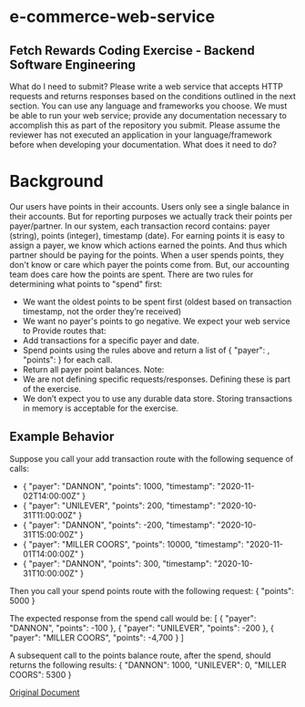 # e-commerce-web-service

## Fetch Rewards Coding Exercise - Backend Software Engineering
What do I need to submit?
Please write a web service that accepts HTTP requests and returns responses based on the conditions outlined in the next
section. You can use any language and frameworks you choose.
We must be able to run your web service; provide any documentation necessary to accomplish this as part of the repository you submit.
Please assume the reviewer has not executed an application in your language/framework before when developing your documentation.
What does it need to do?

# Background
Our users have points in their accounts. Users only see a single balance in their accounts. But for reporting purposes we actually track their
points per payer/partner. In our system, each transaction record contains: payer (string), points (integer), timestamp (date).
For earning points it is easy to assign a payer, we know which actions earned the points. And thus which partner should be paying for the points.
When a user spends points, they don't know or care which payer the points come from. But, our accounting team does care how the points are
spent. There are two rules for determining what points to "spend" first:
- We want the oldest points to be spent first (oldest based on transaction timestamp, not the order they’re received)
- We want no payer's points to go negative.
We expect your web service to
Provide routes that:
- Add transactions for a specific payer and date.
- Spend points using the rules above and return a list of { "payer": <string>, "points": <integer> } for each call.
- Return all payer point balances.
Note:
- We are not defining specific requests/responses. Defining these is part of the exercise.
- We don’t expect you to use any durable data store. Storing transactions in memory is acceptable for the exercise.

## Example Behavior
Suppose you call your add transaction route with the following sequence of calls:
- { "payer": "DANNON", "points": 1000, "timestamp": "2020-11-02T14:00:00Z" }
- { "payer": "UNILEVER", "points": 200, "timestamp": "2020-10-31T11:00:00Z" }
- { "payer": "DANNON", "points": -200, "timestamp": "2020-10-31T15:00:00Z" }
- { "payer": "MILLER COORS", "points": 10000, "timestamp": "2020-11-01T14:00:00Z" }
- { "payer": "DANNON", "points": 300, "timestamp": "2020-10-31T10:00:00Z" }

Then you call your spend points route with the following request:
{ "points": 5000 }

The expected response from the spend call would be:
\[
{ "payer": "DANNON", "points": -100 },
{ "payer": "UNILEVER", "points": -200 },
{ "payer": "MILLER COORS", "points": -4,700 }
\]


A subsequent call to the points balance route, after the spend, should returns the following results:
{
"DANNON": 1000,
"UNILEVER": 0,
"MILLER COORS": 5300
}

[Original Document](https://fetch-hiring.s3.us-east-1.amazonaws.com/points.pdf)
